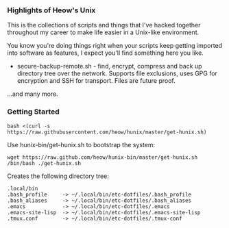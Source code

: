 
### Highlights of Heow's Unix ###

This is the collections of scripts and things that I've hacked together throughout my career to make life easier in a Unix-like environment.

You know you're doing things right when your scripts keep getting imported into software as features, I expect you'll find something here you like.

* secure-backup-remote.sh - find, encrypt, compress and back up directory tree over the network.  Supports file exclusions, uses GPG for encryption and SSH for transport.  Files are future proof.

...and many more.

### Getting Started

```
bash <(curl -s https://raw.githubusercontent.com/heow/hunix/master/get-hunix.sh)
```

Use hunix-bin/get-hunix.sh to bootstrap the system:

    wget https://raw.github.com/heow/hunix-bin/master/get-hunix.sh
    /bin/bash ./get-hunix.sh

Creates the following directory tree:

    .local/bin
    .bash_profile     -> ~/.local/bin/etc-dotfiles/.bash_profile
    .bash_aliases     -> ~/.local/bin/etc-dotfiles/.bash_aliases
    .emacs            -> ~/.local/bin/etc-dotfiles/.emacs
    .emacs-site-lisp  -> ~/.local/bin/etc-dotfiles/.emacs-site-lisp
    .tmux.conf        -> ~/.local/bin/etc-dotfiles/.tmux-conf
